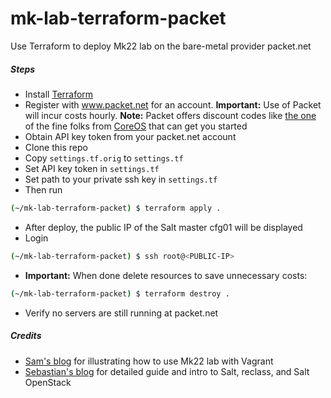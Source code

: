 # mk-lab-terraform-packet
Use Terraform to deploy Mk22 lab on the bare-metal provider packet.net

##### Steps

- Install [Terraform](https://www.terraform.io/downloads.html)
- Register with www.packet.net for an account. **Important:** Use of Packet will incur costs hourly. **Note:** Packet offers discount codes like [the one](https://www.packet.net/promo/coreos/) of the fine folks from [CoreOS](https://coreos.com/) that can get you started
- Obtain API key token from your packet.net account
- Clone this repo
- Copy ```settings.tf.orig``` to ```settings.tf```
- Set API key token in ```settings.tf```
- Set path to your private ssh key in ```settings.tf```
- Then run
```bash
(~/mk-lab-terraform-packet) $ terraform apply .
```
- After deploy, the public IP of the Salt master cfg01 will be displayed
- Login
```bash
(~/mk-lab-terraform-packet) $ ssh root@<PUBLIC-IP>
```
- **Important:** When done delete resources to save unnecessary costs:
```bash
(~/mk-lab-terraform-packet) $ terraform destroy .
```
- Verify no servers are still running at packet.net

##### Credits
- [Sam's blog](http://samos-it.com/posts/openstack-salt-mk22-vagrant-lab.html) for illustrating how to use Mk22 lab with Vagrant
- [Sebastian's blog](http://www.yet.org/2016/10/os-salt/) for detailed guide and intro to Salt, reclass, and Salt OpenStack
